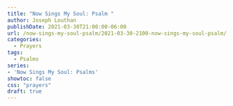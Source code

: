 ```yaml
---
title: "Now Sings My Soul: Psalm "
author: Joseph Louthan
publishDate: 2021-03-30T21:00:00-06:00
url: /now-sings-my-soul-psalm/2021-03-30-2100-now-sings-my-soul-psalm/
categories:
  - Prayers
tags:
  - Psalms
series:
- 'Now Sings My Soul: Psalms'
showtoc: false
css: "prayers"
draft: true
---
```

<div style="font-variant: small-caps;">

</div>

```text

```
